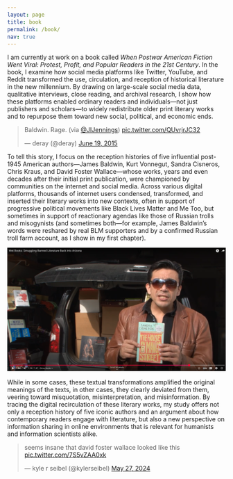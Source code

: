 ```yaml
---
layout: page
title: book
permalink: /book/
nav: true
---
```


I am currently at work on a book called *When Postwar American Fiction Went Viral: Protest, Profit, and Popular Readers in the 21st Century*. In the book, I examine how social media platforms like Twitter, YouTube, and Reddit transformed the use, circulation, and reception of historical literature in the new millennium. By drawing on large-scale social media data, qualitative interviews, close reading, and archival research, I show how these platforms enabled ordinary readers and individuals—not just publishers and scholars—to widely redistribute older print literary works and to repurpose them toward new social, political, and economic ends. 

<blockquote class="twitter-tweet"><p lang="en" dir="ltr">Baldwin. Rage. (via <a href="https://twitter.com/JIJennings?ref_src=twsrc%5Etfw">@JIJennings</a>) <a href="http://t.co/QUvrjrJC32">pic.twitter.com/QUvrjrJC32</a></p>&mdash; deray (@deray) <a href="https://twitter.com/deray/status/611853727943671808?ref_src=twsrc%5Etfw">June 19, 2015</a></blockquote> <script async src="https://platform.twitter.com/widgets.js" charset="utf-8"></script>

To tell this story, I focus on the reception histories of five influential post-1945 American authors—James Baldwin, Kurt Vonnegut, Sandra Cisneros, Chris Kraus, and David Foster Wallace—whose works, years and even decades after their initial print publication, were championed by communities on the internet and social media. Across various digital platforms, thousands of internet users condensed, transformed, and inserted their literary works into new contexts, often in support of progressive political movements like Black Lives Matter and Me Too, but sometimes in support of reactionary agendas like those of Russian trolls and misogynists (and sometimes both—for example, James Baldwin’s words were reshared by real BLM supporters and by a confirmed Russian troll farm account, as I show in my first chapter). 

![Tony Diaz from the Librotraficante Movement holding up Sandra Cisneros's *The House on Mango Street*](../assets/img/tony-diaz-mango-street.png)

While in some cases, these textual transformations amplified the original meanings of the texts, in other cases, they clearly deviated from them, veering toward misquotation, misinterpretation, and misinformation. By tracing the digital recirculation of these literary works, my study offers not only a reception history of five iconic authors and an argument about how contemporary readers engage with literature, but also a new perspective on information sharing in online environments that is relevant for humanists and information scientists alike.

<blockquote class="twitter-tweet"><p lang="en" dir="ltr">seems insane that david foster wallace looked like this <a href="https://t.co/7S5vZAA0xk">pic.twitter.com/7S5vZAA0xk</a></p>&mdash; kyle r seibel (@kylerseibel) <a href="https://twitter.com/kylerseibel/status/1795186706615791955?ref_src=twsrc%5Etfw">May 27, 2024</a></blockquote> <script async src="https://platform.twitter.com/widgets.js" charset="utf-8"></script>